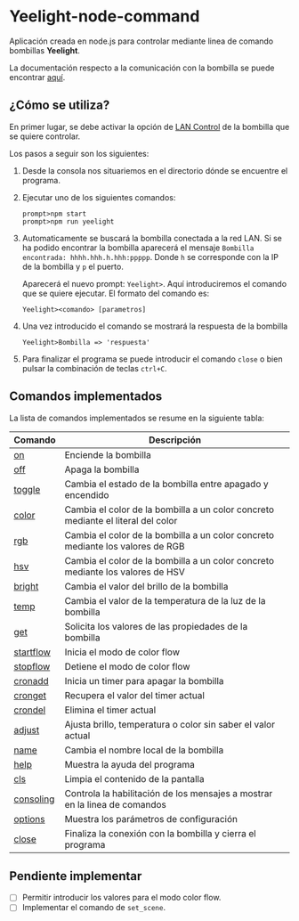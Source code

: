# Yeelight-node-command

Aplicación creada en node.js para controlar mediante linea de comando bombillas **Yeelight**.

La documentación respecto a la comunicación con la bombilla se puede encontrar [aquí](https://www.yeelight.com/download/Yeelight_Inter-Operation_Spec.pdf).

 ## ¿Cómo se utiliza?

En primer lugar, se debe activar la opción de [LAN Control](https://www.yeelight.com/faqs/lan_control) de la bombilla que se quiere controlar.

Los pasos a seguir son los siguientes:
1. Desde la consola nos situariemos en el directorio dónde se encuentre el programa.

2. Ejecutar uno de los siguientes comandos:
    ```shell
    prompt>npm start
    prompt>npm run yeelight
    ```

3. Automaticamente se buscará la bombilla conectada a la red LAN. Si se ha podido encontrar la bombilla aparecerá el mensaje `Bombilla encontrada: hhhh.hhh.h.hhh:ppppp`. Donde `h` se corresponde con la IP de la bombilla y `p` el puerto.

    Aparecerá el nuevo prompt: `Yeelight>`. Aquí introduciremos el comando que se quiere ejecutar. El formato del comando es:
    ```shell
    Yeelight><comando> [parametros]
    ```

4. Una vez introducido el comando se mostrará la respuesta de la bombilla
    ```shell
    Yeelight>Bombilla => 'respuesta'
    ```
5. Para finalizar el programa se puede introducir el comando `close` o bien pulsar la combinación de teclas `ctrl+C`.

## Comandos implementados

La lista de comandos implementados se resume en la siguiente tabla:

| Comando   | Descripción                                                                                                           |
|-----------|-----------------------------------------------------------------------------------------------------------------------|
| [on](./utils/help/md/help-on.md)               | Enciende la bombilla                                                             |
| [off](./utils/help/md/help-off.md)             | Apaga la bombilla                                                                |
| [toggle](./utils/help/md/help-toggle.md)       | Cambia el estado de la bombilla entre apagado y encendido                        |
| [color](./utils/help/md/help-color.md)         | Cambia el color de la bombilla a un color concreto mediante el literal del color |
| [rgb](./utils/help/md/help-rgb.md)             | Cambia el color de la bombilla a un color concreto mediante los valores de RGB   |
| [hsv](./utils/help/md/help-hsv.md)             | Cambia el color de la bombilla a un color concreto mediante los valores de HSV   |
| [bright](./utils/help/md/help-bright.md)       | Cambia el valor del brillo de la bombilla                                        |
| [temp](./utils/help/md/help-temp.md)           | Cambia el valor de la temperatura de la luz de la bombilla                       |
| [get](./utils/help/md/help-get.md)             | Solicita los valores de las propiedades de la bombilla                           |
| [startflow](./utils/help/md/help-startflow.md) | Inicia el modo de color flow                                                     |
| [stopflow](./utils/help/md/help-stopflow.md)   | Detiene el modo de color flow                                                    |
| [cronadd](./utils/help/md/help-cronadd.md)     | Inicia un timer para apagar la bombilla                                          |
| [cronget](./utils/help/md/help-cronget.md)     | Recupera el valor del timer actual                                               |
| [crondel](./utils/help/md/help-crondel.md)     | Elimina el timer actual                                                          |
| [adjust](./utils/help/md/help-adjust.md)       | Ajusta brillo, temperatura o color sin saber el valor actual                     |
| [name](./utils/help/md/help-name.md)           | Cambia el nombre local de la bombilla                                            |
| [help](./utils/help/md/help-help.md)           | Muestra la ayuda del programa                                                    |
| [cls](./utils/help/md/help-cls.md)             | Limpia el contenido de la pantalla                                               |
| [consoling](./utils/help/md/help-consoling.md) | Controla la habilitación de los mensajes a mostrar en la linea de comandos       |
| [options](./utils/help/md/help-options.md)     | Muestra los parámetros de configuración                                          |
| [close](./utils/help/md/help-close.md)         | Finaliza la conexión con la bombilla y cierra el programa                        |

## Pendiente implementar

- [ ] Permitir introducir los valores para el modo color flow.
- [ ] Implementar el comando de `set_scene`.